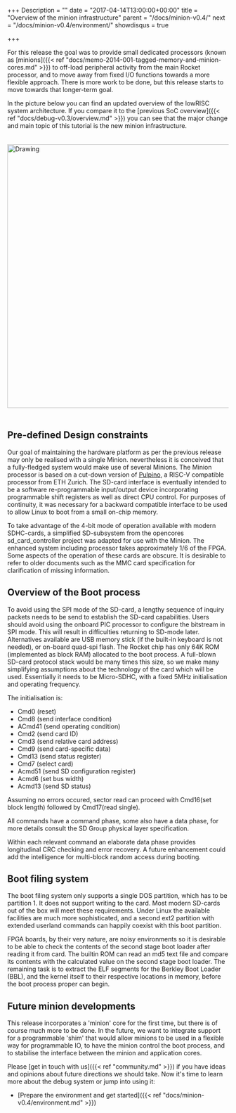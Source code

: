+++
Description = ""
date = "2017-04-14T13:00:00+00:00"
title = "Overview of the minion infrastructure"
parent = "/docs/minion-v0.4/"
next = "/docs/minion-v0.4/environment/"
showdisqus = true

+++

For this release the goal was to provide small dedicated processors
(known as [minions]({{< ref "docs/memo-2014-001-tagged-memory-and-minion-cores.md" >}}) to off-load
peripheral activity from the main Rocket
processor, and to move away from fixed I/O functions towards a more
flexible approach. There is more work to be done, but this release starts to
move towards that longer-term goal.

In the picture below you can find an updated overview of the lowRISC
system architecture. If you compare it to the
[previous SoC overview]({{< ref "docs/debug-v0.3/overview.md" >}}) you
can see that the major change and main topic of this tutorial is the
new minion infrastructure.

<a name="figure-overview"></a>
<img src="../figures/lowRISC_tag.png" alt="Drawing" style="width: 600px; padding: 20px 0px;"/>

## Pre-defined Design constraints

Our goal of maintaining the hardware platform as per the previous release
may only be realised with a single Minion. nevertheless it is conceived that a fully-fledged
system would make use of several Minions. The Minion processor is based on a cut-down version
of [Pulpino](http://www.pulp-platform.org/), a RISC-V compatible processor
from ETH Zurich. The SD-card interface is eventually
intended to be a software re-programmable input/output device incorporating programmable shift
registers as well as direct CPU control. For purposes of continuity, it was necessary for a
backward compatible interface to be used to allow Linux to boot from a small on-chip memory.

To take advantage of the 4-bit mode of operation available with modern SDHC-cards, a simplified
SD-subsystem from the opencores sd_card_controller project was adapted for use with the Minion.
The enhanced system including processor takes approximately 1/6 of the FPGA. Some aspects of the
operation of these cards are obscure. It is desirable to refer to older documents such as the MMC
card specification for clarification of missing information.

## Overview of the Boot process

To avoid using the SPI mode of the SD-card, a lengthy sequence of inquiry packets needs to be
send to establish the SD-card capabilities. Users should avoid using the onboard PIC processor to
configure the bitstream in SPI mode. This will result in difficulties returning to SD-mode later.
Alternatives available are USB memory stick (if the built-in keyboard is not needed), or on-board
quad-spi flash. The Rocket chip has only 64K ROM (implemented as block RAM) allocated to the boot
process. A full-blown SD-card protocol stack would be many times this size, so we make many simplifying
assumptions about the technology of the card which will be used. Essentially it needs to be Micro-SDHC,
with a fixed 5MHz initialisation and operating frequency.

The initialisation is:

* Cmd0   (reset)
* Cmd8   (send interface condition)
* ACmd41 (send operating condition)
* Cmd2   (send card ID)
* Cmd3   (send relative card address)
* Cmd9   (send card-specific data)
* Cmd13  (send status register)
* Cmd7   (select card)
* Acmd51 (send SD configuration register)
* Acmd6  (set bus width)
* Acmd13 (send SD status)

Assuming no errors occured, sector read can proceed with Cmd16(set block length) followed by Cmd17(read single).

All commands have a command phase, some also have a data phase,
for more details consult the SD Group physical layer specification.

Within each relevant command an elaborate data phase provides longitudinal CRC checking and error recovery.
A future enhancement could add the intelligence for multi-block random access during booting.

## Boot filing system

The boot filing system only supports a single DOS partition, which has to be partition 1. It does not support writing to the card. Most modern SD-cards out of the box will meet these requirements. Under Linux the available facilities are much more
sophisticated, and a second ext2 partition with extended userland commands can happily coexist with this boot partition.

FPGA boards, by their very nature, are noisy environments so it is desirable to be able to check the contents of the second stage boot loader after reading it from card. The builtin ROM can read an md5 text file and compare its contents with the calculated value on the second stage boot loader. The remaining task is to extract the ELF segments for the Berkley Boot Loader (BBL), and the kernel itself to their respective locations in memory, before the boot process proper can begin.

## Future minion developments

This release incorporates a 'minion' core for the first time, but there is of
course much more to be done. In the future, we want to integrate support for a
programmable 'shim' that would allow minions to be used in a flexible way for
programmable IO, to have the minion control the boot process, and to stabilise
the interface between the minion and application cores.

Please [get in touch with us]({{< ref "community.md" >}}) if you have ideas 
and opinions about future directions we should take. Now
it's time to learn more about the debug system or jump into using it:

 * [Prepare the environment and get started]({{< ref "docs/minion-v0.4/environment.md" >}})

